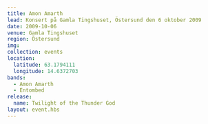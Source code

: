 ```yaml
---
title: Amon Amarth
lead: Konsert på Gamla Tingshuset, Östersund den 6 oktober 2009
date: 2009-10-06
venue: Gamla Tingshuset
region: Östersund
img:
collection: events
location:
  latitude: 63.1794111
  longitude: 14.6372703
bands:
  - Amon Amarth
  - Entombed
release:
  name: Twilight of the Thunder God
layout: event.hbs
---
```

